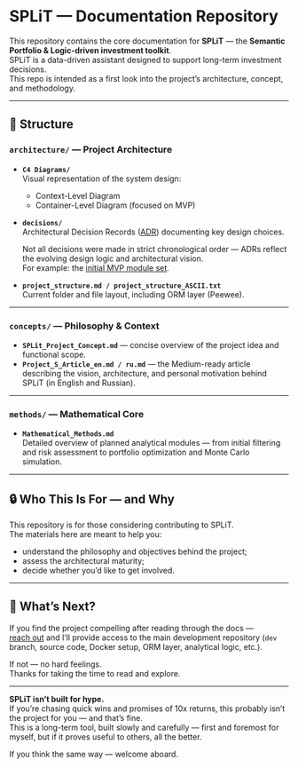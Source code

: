 # SPLiT — Documentation Repository

This repository contains the core documentation for **SPLiT** — the **Semantic Portfolio & Logic-driven investment toolkit**.  
SPLiT is a data-driven assistant designed to support long-term investment decisions.  
This repo is intended as a first look into the project’s architecture, concept, and methodology.

---

## 📁 Structure

### `architecture/` — Project Architecture
- **`C4 Diagrams/`**  
  Visual representation of the system design:
  - Context-Level Diagram
  - Container-Level Diagram (focused on MVP)

- **`decisions/`**  
  Architectural Decision Records ([ADR](https://github.com/MSP014/split-docs/blob/main/architecture/decisions/README.md)) documenting key design choices.

  Not all decisions were made in strict chronological order — ADRs reflect the evolving design logic and architectural vision.  
  For example: the [initial MVP module set](https://github.com/MSP014/split-docs/blob/main/architecture/decisions/20250528-initial-module-set-for-the-mvp.md).

- **`project_structure.md / project_structure_ASCII.txt`**  
  Current folder and file layout, including ORM layer (Peewee).

---

### `concepts/` — Philosophy & Context
- **`SPLit_Project_Concept.md`** — concise overview of the project idea and functional scope.
- **`Project_S_Article_en.md / ru.md`** — the Medium-ready article describing the vision, architecture, and personal motivation behind SPLiT (in English and Russian).

---

### `methods/` — Mathematical Core
- **`Mathematical_Methods.md`**  
  Detailed overview of planned analytical modules — from initial filtering and risk assessment to portfolio optimization and Monte Carlo simulation.

---

## 🔒 Who This Is For — and Why

This repository is for those considering contributing to SPLiT.  
The materials here are meant to help you:

- understand the philosophy and objectives behind the project;
- assess the architectural maturity;
- decide whether you’d like to get involved.

---

## 🙋 What’s Next?

If you find the project compelling after reading through the docs —  
[reach out](mailto:mail@pospelkov.com) and I’ll provide access to the main development repository (`dev` branch, source code, Docker setup, ORM layer, analytical logic, etc.).

If not — no hard feelings.  
Thanks for taking the time to read and explore.

---

**SPLiT isn’t built for hype.**  
If you’re chasing quick wins and promises of 10x returns, this probably isn’t the project for you — and that’s fine.  
This is a long-term tool, built slowly and carefully — first and foremost for myself, but if it proves useful to others, all the better.

If you think the same way — welcome aboard.
